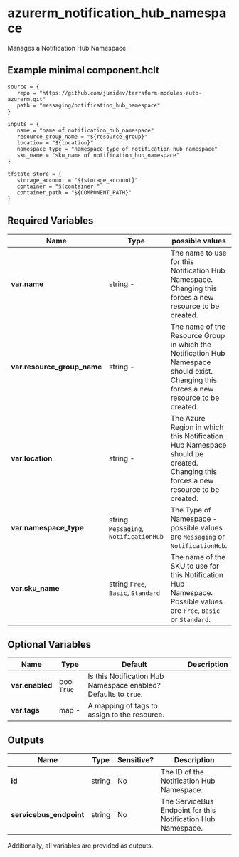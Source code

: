 # azurerm_notification_hub_namespace

Manages a Notification Hub Namespace.

## Example minimal component.hclt

```hcl
source = {
   repo = "https://github.com/jumidev/terraform-modules-auto-azurerm.git" 
   path = "messaging/notification_hub_namespace" 
}

inputs = {
   name = "name of notification_hub_namespace" 
   resource_group_name = "${resource_group}" 
   location = "${location}" 
   namespace_type = "namespace_type of notification_hub_namespace" 
   sku_name = "sku_name of notification_hub_namespace" 
}

tfstate_store = {
   storage_account = "${storage_account}" 
   container = "${container}" 
   container_path = "${COMPONENT_PATH}" 
}

```

## Required Variables

| Name | Type |  possible values |  Description |
| ---- | --------- |  ----------- | ----------- |
| **var.name** | string  -  |  The name to use for this Notification Hub Namespace. Changing this forces a new resource to be created. | 
| **var.resource_group_name** | string  -  |  The name of the Resource Group in which the Notification Hub Namespace should exist. Changing this forces a new resource to be created. | 
| **var.location** | string  -  |  The Azure Region in which this Notification Hub Namespace should be created. Changing this forces a new resource to be created. | 
| **var.namespace_type** | string  `Messaging`, `NotificationHub`  |  The Type of Namespace - possible values are `Messaging` or `NotificationHub`. | 
| **var.sku_name** | string  `Free`, `Basic`, `Standard`  |  The name of the SKU to use for this Notification Hub Namespace. Possible values are `Free`, `Basic` or `Standard`. | 

## Optional Variables

| Name | Type |  Default  |  Description |
| ---- | --------- |  ----------- | ----------- |
| **var.enabled** | bool  `True`  |  Is this Notification Hub Namespace enabled? Defaults to `true`. | 
| **var.tags** | map  -  |  A mapping of tags to assign to the resource. | 



## Outputs

| Name | Type | Sensitive? | Description |
| ---- | ---- | --------- | --------- |
| **id** | string | No  | The ID of the Notification Hub Namespace. | 
| **servicebus_endpoint** | string | No  | The ServiceBus Endpoint for this Notification Hub Namespace. | 

Additionally, all variables are provided as outputs.
